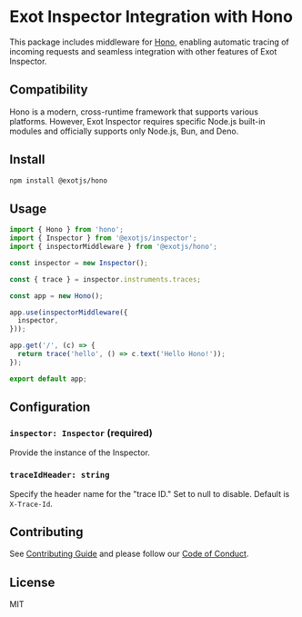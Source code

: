 # Exot Inspector Integration with Hono

This package includes middleware for [Hono](https://hono.dev), enabling automatic tracing of incoming requests and seamless integration with other features of Exot Inspector.

## Compatibility

Hono is a modern, cross-runtime framework that supports various platforms. However, Exot Inspector requires specific Node.js built-in modules and officially supports only Node.js, Bun, and Deno.

## Install

```sh
npm install @exotjs/hono
```

## Usage

```ts
import { Hono } from 'hono';
import { Inspector } from '@exotjs/inspector';
import { inspectorMiddleware } from '@exotjs/hono';

const inspector = new Inspector();

const { trace } = inspector.instruments.traces;

const app = new Hono();

app.use(inspectorMiddleware({
  inspector,
}));

app.get('/', (c) => {
  return trace('hello', () => c.text('Hello Hono!'));
});

export default app;
```

## Configuration

### `inspector: Inspector` (required)

Provide the instance of the Inspector.

### `traceIdHeader: string`

Specify the header name for the "trace ID." Set to null to disable. Default is `X-Trace-Id`.

## Contributing

See [Contributing Guide](https://github.com/exotjs/hono/blob/main/CONTRIBUTING.md) and please follow our [Code of Conduct](https://github.com/exotjs/hono/blob/main/CODE_OF_CONDUCT.md).


## License

MIT